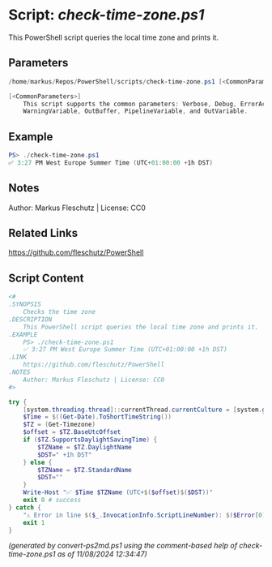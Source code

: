 Script: *check-time-zone.ps1*
========================

This PowerShell script queries the local time zone and prints it.

Parameters
----------
```powershell
/home/markus/Repos/PowerShell/scripts/check-time-zone.ps1 [<CommonParameters>]

[<CommonParameters>]
    This script supports the common parameters: Verbose, Debug, ErrorAction, ErrorVariable, WarningAction, 
    WarningVariable, OutBuffer, PipelineVariable, and OutVariable.
```

Example
-------
```powershell
PS> ./check-time-zone.ps1
✅ 3:27 PM West Europe Summer Time (UTC+01:00:00 +1h DST)

```

Notes
-----
Author: Markus Fleschutz | License: CC0

Related Links
-------------
https://github.com/fleschutz/PowerShell

Script Content
--------------
```powershell
<#
.SYNOPSIS
	Checks the time zone
.DESCRIPTION
	This PowerShell script queries the local time zone and prints it.
.EXAMPLE
	PS> ./check-time-zone.ps1
	✅ 3:27 PM West Europe Summer Time (UTC+01:00:00 +1h DST)
.LINK
	https://github.com/fleschutz/PowerShell
.NOTES
	Author: Markus Fleschutz | License: CC0
#>

try {
	[system.threading.thread]::currentThread.currentCulture = [system.globalization.cultureInfo]"en-US"
	$Time = $((Get-Date).ToShortTimeString())
	$TZ = (Get-Timezone)
	$offset = $TZ.BaseUtcOffset
	if ($TZ.SupportsDaylightSavingTime) {
		$TZName = $TZ.DaylightName
		$DST=" +1h DST"
	} else {
		$TZName = $TZ.StandardName
		$DST=""
	}
	Write-Host "✅ $Time $TZName (UTC+$($offset)$($DST))"
	exit 0 # success
} catch {
	"⚠️ Error in line $($_.InvocationInfo.ScriptLineNumber): $($Error[0])"
	exit 1
}
```

*(generated by convert-ps2md.ps1 using the comment-based help of check-time-zone.ps1 as of 11/08/2024 12:34:47)*
